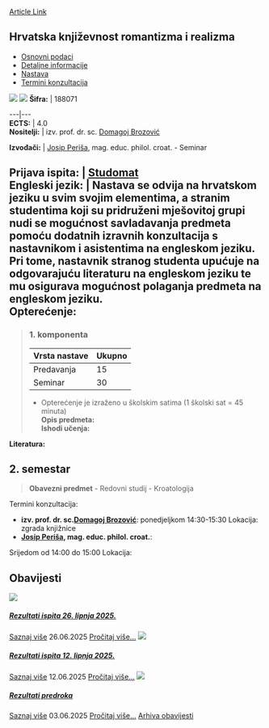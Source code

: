 [Article Link](https://www.fhs.hr/predmet/hkrr_a)

## Hrvatska književnost romantizma i realizma
  * [Osnovni podaci](https://www.fhs.hr/predmet/hkrr_a#v1id-523752_878240_1_0 "Osnovni podaci")
  * [Detaljne informacije](https://www.fhs.hr/predmet/hkrr_a#v1id-523752_878240_1_1 "Detaljne informacije")
  * [Nastava](https://www.fhs.hr/predmet/hkrr_a#v1id-523752_878240_1_2 "Nastava")
  * [Termini konzultacija](https://www.fhs.hr/predmet/hkrr_a#v1id-523752_878240_1_3 "Termini konzultacija")


[![](https://www.fhs.hr/img/flags/gif/hr.gif)](https://www.fhs.hr/predmet/hkrr_a) [![](https://www.fhs.hr/img/flags/gif/gb.gif)](https://www.fhs.hr/en/course/clorar)
**Šifra:** |  188071  
  
---|---  
**ECTS:** |  4.0   
**Nositelji:** |  izv. prof. dr. sc. [Domagoj Brozović](https://www.fhs.hr/djelatnik/domagoj.brozovic)   
  
**Izvođači:** |  [Josip Periša](https://www.fhs.hr/djelatnik/josip.perisa), mag. educ. philol. croat. - Seminar  
  
**Prijava ispita:** |  [Studomat](http://www.isvu.hr/studomat)  
**Engleski jezik:** |  Nastava se odvija na hrvatskom jeziku u svim svojim elementima, a stranim studentima koji su pridruženi mješovitoj grupi nudi se mogućnost savladavanja predmeta pomoću dodatnih izravnih konzultacija s nastavnikom i asistentima na engleskom jeziku. Pri tome, nastavnik stranog studenta upućuje na odgovarajuću literaturu na engleskom jeziku te mu osigurava mogućnost polaganja predmeta na engleskom jeziku.   
**Opterećenje:**  
---  
> ### 1. komponenta
> | Vrsta nastave | Ukupno  
> ---|---  
> Predavanja | 15  
> Seminar | 30  
> * Opterećenje je izraženo u školskim satima (1 školski sat = 45 minuta)   
**Opis predmeta:**  
> **Ishodi učenja:**  

  
**Literatura:**  

  
**2. semestar**  
---  
> **Obavezni predmet** - Redovni studij - Kroatologija  
>   
Termini konzultacija: 
  * **izv. prof. dr. sc.[Domagoj Brozović](https://www.fhs.hr/djelatnik/domagoj.brozovic)**: 
ponedjeljkom 14:30-15:30
Lokacija: zgrada knjižnice 
  * **[Josip Periša](https://www.fhs.hr/djelatnik/josip.perisa), mag. educ. philol. croat.**: 
  
Srijedom od 14:00 do 15:00
Lokacija: 


## Obavijesti
[ ![](https://www.fhs.hr/_pub/themes_static/hrstud2024/default/img/default_news.jpg) ](https://www.fhs.hr/predmet/hkrr_a?@=21tgh#news_114304)
#####  [Rezultati ispita 26. lipnja 2025.](https://www.fhs.hr/predmet/hkrr_a?@=21tgh#news_114304)
[Saznaj više](https://www.fhs.hr/predmet/hkrr_a?@=21tgh#news_114304)
26.06.2025
[Pročitaj više...](https://www.fhs.hr/predmet/hkrr_a?@=21tgh#news_114304 "Pročitaj obavijest: Rezultati ispita 26. lipnja 2025.")
[ ![](https://www.fhs.hr/_pub/themes_static/hrstud2024/default/img/default_news.jpg) ](https://www.fhs.hr/predmet/hkrr_a?@=21te1#news_114304)
#####  [Rezultati ispita 12. lipnja 2025.](https://www.fhs.hr/predmet/hkrr_a?@=21te1#news_114304)
[Saznaj više](https://www.fhs.hr/predmet/hkrr_a?@=21te1#news_114304)
12.06.2025
[Pročitaj više...](https://www.fhs.hr/predmet/hkrr_a?@=21te1#news_114304 "Pročitaj obavijest: Rezultati ispita 12. lipnja 2025.")
[ ![](https://www.fhs.hr/_pub/themes_static/hrstud2024/default/img/default_news.jpg) ](https://www.fhs.hr/predmet/hkrr_a?@=21taw#news_114304)
#####  [Rezultati predroka](https://www.fhs.hr/predmet/hkrr_a?@=21taw#news_114304)
[Saznaj više](https://www.fhs.hr/predmet/hkrr_a?@=21taw#news_114304)
03.06.2025
[Pročitaj više...](https://www.fhs.hr/predmet/hkrr_a?@=21taw#news_114304 "Pročitaj obavijest: Rezultati predroka")
[Arhiva obavijesti](https://www.fhs.hr/predmet/hkrr_a?@=215ns#news_114304 "Arhiva obavijesti")

